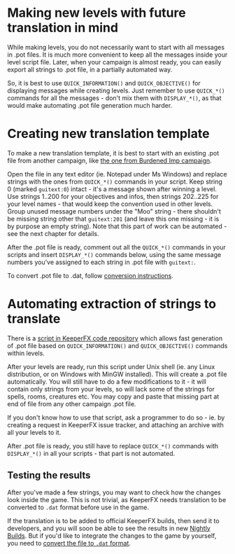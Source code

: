 # Making new levels with future translation in mind #

While making levels, you do not necessarily want to start with all messages in .pot files. It is much more convenient to keep all the messages inside your level script file. Later, when your campaign is almost ready, you can easily export all strings to .pot file, in a partially automated way.

So, it is best to use `QUICK_INFORMATION()` and `QUICK_OBJECTIVE()` for displaying messages while creating levels. Just remember to use `QUICK_*()` commands for all the messages - don't mix them with `DISPLAY_*()`, as that would make automating .pot file generation much harder.

# Creating new translation template #

To make a new translation template, it is best to start with an existing .pot file from another campaign, like [the one from Burdened Imp campaign](https://code.google.com/p/keeperfx/source/browse/trunk/keeperfx/lang/burdnimp/text_eng.pot).

Open the file in any text editor (ie. Notepad under Ms Windows) and replace strings with the ones from `QUICK_*()` commands in your script. Keep string 0 (marked `guitext:0`) intact - it's a message shown after winning a level. Use strings 1..200 for your objectives and infos, then strings 202..225 for your level names - that would keep the convention used in other levels. Group unused message numbers under the "Moo" string - there shouldn't be missing string other that `guitext:201` (and leave this one missing - it is by purpose an empty string). Note that this part of work can be automated - see the next chapter for details.

After the .pot file is ready, comment out all the `QUICK_*()` commands in your scripts and insert `DISPLAY_*()` commands below, using the same message numbers you've assigned to each string in .pot file with `guitext:`.

To convert .pot file to .dat, follow [conversion instructions](ConvertPoToDat.md).

# Automating extraction of strings to translate #

There is a [script in KeeperFX code repository](https://code.google.com/p/keeperfx/source/browse/#svn%2Ftrunk%2Fkeeperfx%2Ftools%2Fcampgn2pot) which allows fast generation of .pot file based on `QUICK_INFORMATION()` and `QUICK_OBJECTIVE()` commands within levels.

After your levels are ready, run this script under Unix shell (ie. any Linux distribution, or on Windows with MinGW installed). This will create a .pot file automatically. You will still have to do a few modifications to it - it will contain only strings from your levels, so will lack some of the strings for spells, rooms, creatures etc. You may copy and paste that missing part at end of file from any other campaign .pot file.

If you don't know how to use that script, ask a programmer to do so - ie. by creating a request in KeeperFX issue tracker, and attaching an archive with all your levels to it.

After .pot file is ready, you still have to replace `QUICK_*()` commands with `DISPLAY_*()` in all your scripts - that part is not automated.

## Testing the results ##

After you've made a few strings, you may want to check how the changes look inside the game. This is not trivial, as KeeperFX needs translation to be converted to `.dat` format before use in the game.

If the translation is to be added to official KeeperFX builds, then send it to developers, and you will soon be able to see the results in new [Nightly Builds](http://keeper.lubiki.pl/html/dk_keeperfx_nightly.php). But if you'd like to integrate the changes to the game by yourself, you need to [convert the file to `.dat` format](ConvertPoToDat.md).